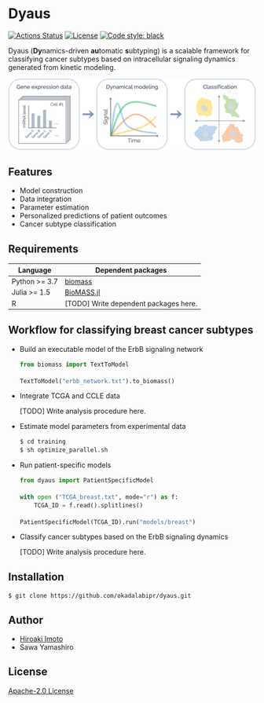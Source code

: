 # Dyaus

[![Actions Status](https://github.com/okadalabipr/dyaus/workflows/Tests/badge.svg)](https://github.com/okadalabipr/dyaus/actions)
[![License](https://img.shields.io/badge/License-Apache%202.0-brightgreen.svg)](https://opensource.org/licenses/Apache-2.0)
[![Code style: black](https://img.shields.io/badge/code%20style-black-000000.svg)](https://github.com/psf/black)

Dyaus (**Dy**namics-driven **au**tomatic **s**ubtyping) is a scalable framework for classifying cancer subtypes based on intracellular signaling dynamics generated from kinetic modeling.

![logo](resource/images/overview.png)

## Features

- Model construction
- Data integration
- Parameter estimation
- Personalized predictions of patient outcomes
- Cancer subtype classification

## Requirements

| Language      | Dependent packages                                 |
| ------------- | -------------------------------------------------- |
| Python >= 3.7 | [biomass](https://github.com/okadalabipr/biomass)  |
| Julia >= 1.5  | [BioMASS.jl](https://github.com/himoto/BioMASS.jl) |
| R             | [TODO] Write dependent packages here.              |

## Workflow for classifying breast cancer subtypes

- Build an executable model of the ErbB signaling network

  ```python
  from biomass import TextToModel

  TextToModel("erbb_network.txt").to_biomass()
  ```

- Integrate TCGA and CCLE data

  [TODO] Write analysis procedure here.

- Estimate model parameters from experimental data

  ```bash
  $ cd training
  $ sh optimize_parallel.sh
  ```

- Run patient-specific models

  ```python
  from dyaus import PatientSpecificModel

  with open ("TCGA_breast.txt", mode="r") as f:
      TCGA_ID = f.read().splitlines()

  PatientSpecificModel(TCGA_ID).run("models/breast")
  ```

- Classify cancer subtypes based on the ErbB signaling dynamics

  [TODO] Write analysis procedure here.

## Installation

```
$ git clone https://github.com/okadalabipr/dyaus.git
```

## Author

- [Hiroaki Imoto](https://github.com/himoto)
- Sawa Yamashiro

## License

[Apache-2.0 License](LICENSE)
